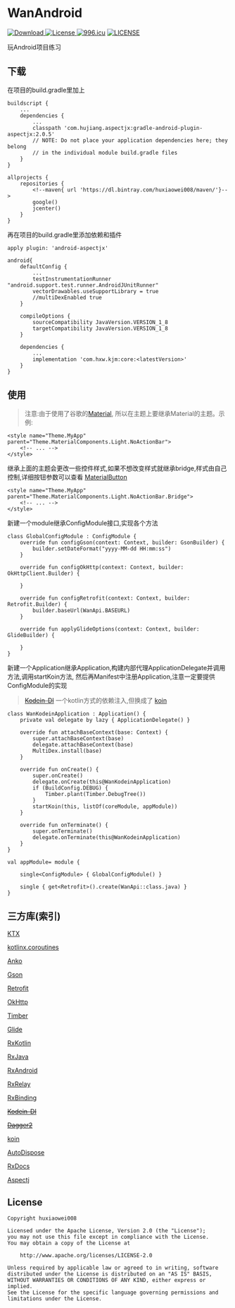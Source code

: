 # WanAndroid
[![Download](https://api.bintray.com/packages/huxiaowei008/maven/Core/images/download.svg) ](https://bintray.com/huxiaowei008/maven/Core/_latestVersion)
[![License](http://img.shields.io/badge/License-Apache%202.0-blue.svg?style=flat-square) ](http://www.apache.org/licenses/LICENSE-2.0)
[![996.icu](https://img.shields.io/badge/link-996.icu-red.svg)](https://996.icu)
[![LICENSE](https://img.shields.io/badge/license-Anti%20996-blue.svg)](https://github.com/996icu/996.ICU/blob/master/LICENSE)

玩Android项目练习

## 下载
在项目的build.gradle里加上
```
buildscript {
    ...
    dependencies {
        ...
        classpath 'com.hujiang.aspectjx:gradle-android-plugin-aspectjx:2.0.5'
        // NOTE: Do not place your application dependencies here; they belong
        // in the individual module build.gradle files
    }
}

allprojects {
    repositories {
        <!--maven{ url 'https://dl.bintray.com/huxiaowei008/maven/'}-->
        google()
        jcenter()
    }
}
```
再在项目的build.gradle里添加依赖和插件
```
apply plugin: 'android-aspectjx'

android{
    defaultConfig {
        ...
        testInstrumentationRunner "android.support.test.runner.AndroidJUnitRunner"
        vectorDrawables.useSupportLibrary = true
        //multiDexEnabled true
    }

    compileOptions {
        sourceCompatibility JavaVersion.VERSION_1_8
        targetCompatibility JavaVersion.VERSION_1_8
    }

    dependencies {
        ...
        implementation 'com.hxw.kjm:core:<latestVersion>'
    }
}
```
## 使用
>注意:由于使用了谷歌的[Material](https://github.com/material-components/material-components-android),
所以在主题上要继承Material的主题。示例:
```
<style name="Theme.MyApp" parent="Theme.MaterialComponents.Light.NoActionBar">
    <!-- ... -->
</style>
```
继承上面的主题会更改一些控件样式,如果不想改变样式就继承bridge,样式由自己控制,详细按钮参数可以查看
[MaterialButton](https://github.com/material-components/material-components-android/blob/master/docs/components/MaterialButton.md)
```
<style name="Theme.MyApp" parent="Theme.MaterialComponents.Light.NoActionBar.Bridge">
    <!-- ... -->
</style>
```
新建一个module继承ConfigModule接口,实现各个方法
```
class GlobalConfigModule : ConfigModule {
    override fun configGson(context: Context, builder: GsonBuilder) {
        builder.setDateFormat("yyyy-MM-dd HH:mm:ss")
    }

    override fun configOkHttp(context: Context, builder: OkHttpClient.Builder) {

    }

    override fun configRetrofit(context: Context, builder: Retrofit.Builder) {
        builder.baseUrl(WanApi.BASEURL)
    }

    override fun applyGlideOptions(context: Context, builder: GlideBuilder) {

    }
}
```
新建一个Application继承Application,构建内部代理ApplicationDelegate并调用方法,调用startKoin方法,
然后再Manifest中注册Application,注意一定要提供ConfigModule的实现
>~~[Kodein-DI](https://github.com/Kodein-Framework/Kodein-DI)~~ 一个kotlin方式的依赖注入,但换成了
>[koin](https://github.com/InsertKoinIO/koin)
```
class WanKodeinApplication : Application() {
    private val delegate by lazy { ApplicationDelegate() }

    override fun attachBaseContext(base: Context) {
        super.attachBaseContext(base)
        delegate.attachBaseContext(base)
        MultiDex.install(base)
    }

    override fun onCreate() {
        super.onCreate()
        delegate.onCreate(this@WanKodeinApplication)
        if (BuildConfig.DEBUG) {
            Timber.plant(Timber.DebugTree())
        }
        startKoin(this, listOf(coreModule, appModule))
    }

    override fun onTerminate() {
        super.onTerminate()
        delegate.onTerminate(this@WanKodeinApplication)
    }
}

val appModule= module {

    single<ConfigModule> { GlobalConfigModule() }

    single { get<Retrofit>().create(WanApi::class.java) }
}
```

## 三方库(索引)
[KTX](https://github.com/android/android-ktx)

[kotlinx.coroutines](https://github.com/Kotlin/kotlinx.coroutines)

[Anko](https://github.com/Kotlin/anko)

[Gson](https://github.com/google/gson)

[Retrofit](https://github.com/square/retrofit)

[OkHttp](https://github.com/square/okhttp)

[Timber](https://github.com/JakeWharton/timber)

[Glide](https://github.com/bumptech/glide)

[RxKotlin](https://github.com/ReactiveX/RxKotlin)

[RxJava](https://github.com/ReactiveX/RxJava/tree/2.x)

[RxAndroid](https://github.com/ReactiveX/RxAndroid/tree/2.x)

[RxRelay](https://github.com/JakeWharton/RxRelay)

[RxBinding](https://github.com/JakeWharton/RxBinding)

~~[Kodein-DI](https://github.com/Kodein-Framework/Kodein-DI)~~

~~[Dagger2](https://github.com/google/dagger)~~

[koin](https://github.com/InsertKoinIO/koin)

[AutoDispose](https://github.com/uber/AutoDispose)

[RxDocs](https://github.com/mcxiaoke/RxDocs)

[Aspectj](https://github.com/HujiangTechnology/gradle_plugin_android_aspectjx)

## License
```
Copyright huxiaowei008

Licensed under the Apache License, Version 2.0 (the "License");
you may not use this file except in compliance with the License.
You may obtain a copy of the License at

    http://www.apache.org/licenses/LICENSE-2.0

Unless required by applicable law or agreed to in writing, software
distributed under the License is distributed on an "AS IS" BASIS,
WITHOUT WARRANTIES OR CONDITIONS OF ANY KIND, either express or implied.
See the License for the specific language governing permissions and
limitations under the License.
```